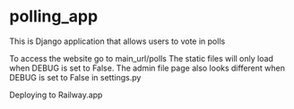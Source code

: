 # polling_app
This is Django application that allows users to vote in polls

To access the website go to main_url/polls
The static files will only load when DEBUG is set to False. The admin file page also looks different when DEBUG is set to False in settings.py

Deploying to Railway.app